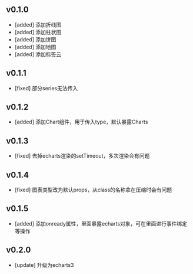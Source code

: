 v0.1.0
---------------------------------------

- [added] 添加折线图
- [added] 添加柱状图
- [added] 添加饼图
- [added] 添加地图
- [added] 添加标签云

v0.1.1
---------------------------------------

- [fixed] 部分series无法传入

v0.1.2
---------------------------------------

- [added] 添加Chart组件，用于传入type，默认暴露Charts

v0.1.3
---------------------------------------

- [fixed] 去掉echarts渲染的setTimeout，多次渲染会有问题

v0.1.4
---------------------------------------

- [fixed] 图表类型改为默认props，从class的名称拿在压缩时会有问题

v0.1.5
---------------------------------------

- [added] 添加onready属性，里面暴露echarts对象，可在里面进行事件绑定等操作

v0.2.0
---------------------------------------

- [update] 升级为echarts3
